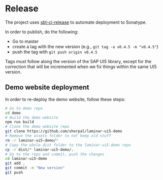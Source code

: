 # Release

The project uses [sbt-ci-release](https://github.com/sbt/sbt-ci-release) to automate deployment to Sonatype.

In order to publish, do the following:

- Go to master
- create a tag with the new version (e.g., `git tag -a v0.4.5 -m "v0.4.5"`)
- push the tag with `git push origin v0.4.5`

Tags must follow along the version of the SAP UI5 library, except for the correction that will be incremented when we fix things within the same UI5 version.

## Demo website deployment

In order to re-deploy the demo website, follow these steps:

```bash
# Go to demo repo
cd demo
# Build the demo website
npm run build
# Clone the demo website repo
git clone https://github.com/sherpal/laminar-ui5-demo
# Remove the assets folder to not keep old stuff
rm -r laminar-ui5-demo/*
# Copy the whole dist folder to the laminar-ui5-demo repo
cp -r dist/* laminar-ui5-demo/.
# Go to the repo and commit, push the changes
cd laminar-ui5-demo
git add .
git commit -m "New version"
git push
```
